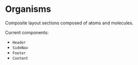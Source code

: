 # Organisms

Composite layout sections composed of atoms and molecules.

Current components:

- `Header`
- `SideNav`
- `Footer`
- `Content`
